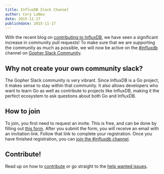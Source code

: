 ```yaml
---
title: InfluxDB Slack Channel
author: Cory LaNou
date: 2015-11-17
publishdate: 2015-11-17
---
```


With the recent blog on [contributing to InfluxDB](https://influxdb.com/blog/2015/11/05/start_contributing.html), we have seen a significant increase in community pull requests!  To make sure that we are supporting the community as much as possible, we will now be active on the [#influxdb](https://gophers.slack.com/messages/influxdb/) channel on [Gopher Slack Community](https://gophers.slack.com/messages/general/).

## Why not create your own community slack?

The Gopher Slack community is very vibrant.  Since InfluxDB is a Go project, it makes sense to stay within that community.  It also allows developers who want to learn Go as well as contribute to projects like InfluxDB, making it the perfect ecosystem to ask questions about both Go and InfluxDB.

## How to join

To join, you first need to request an invite.  This is free, and can be done by filling out [this form](http://bit.ly/gophers-slack-invite). After you submit the form, you will receive an email with an invitation link.  Follow that link to complete your registration.  Once you have finished registration, you can [join the #influxdb channel](https://gophers.slack.com/messages/influxdb/).

## Contribute!

Read up on how to [contribute](https://influxdb.com/blog/2015/11/05/start_contributing.html) or go straight to the [help wanted issues](https://github.com/influxdb/influxdb/labels/status%2Fhelp-wanted).
